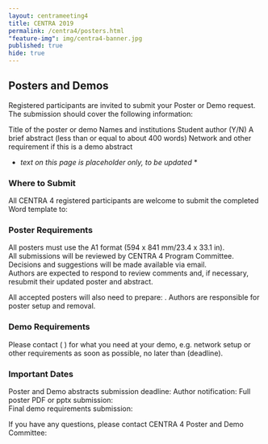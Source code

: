 ```yaml
---
layout: centrameeting4
title: CENTRA 2019
permalink: /centra4/posters.html
"feature-img": img/centra4-banner.jpg
published: true
hide: true
---
```

## Posters and Demos

Registered participants are invited to submit your Poster or Demo request. The submission should cover the following information: 

Title of the poster or demo
Names and institutions
Student author (Y/N)
A brief abstract (less than or equal to about 400 words)
Network and other requirement if this is a demo abstract 

* *text on this page is placeholder only, to be updated* *
  

### Where to Submit
All CENTRA 4 registered participants are welcome to submit the completed Word template to:


### Poster Requirements

All posters must use the A1 format (594 x 841 mm/23.4 x 33.1 in).  
All submissions will be reviewed by CENTRA 4 Program Committee. Decisions and suggestions will be made available via email.  
Authors are expected to respond to review comments and, if necessary, resubmit their updated poster and abstract.  

All accepted posters will also need to prepare: . Authors are responsible for poster setup and removal. 


### Demo Requirements

Please contact (   ) for what you need at your demo, e.g. network setup or other requirements as soon as possible, no later than (deadline).


### Important Dates
Poster and Demo abstracts submission deadline: 
Author notification: 
Full poster PDF or pptx submission:  
Final demo requirements submission:  


If you have any questions, please contact CENTRA 4 Poster and Demo Committee:

